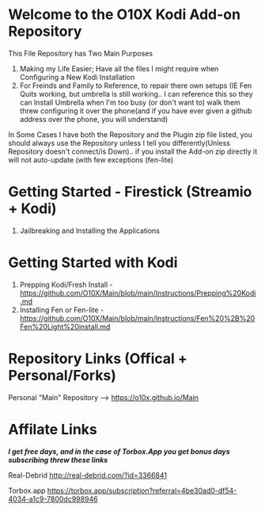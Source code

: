 # Welcome to the O10X Kodi Add-on Repository 

This File Repository has Two Main Purposes 
1) Making my Life Easier; Have all the files I might require when Configuring a New Kodi Installation
2) For Freinds and Family to Reference, to repair there own setups (IE Fen Quits working, but umbrella is still working.. I can reference this so they can Install Umbrella when I'm too busy (or don't want to) walk them threw configuring it over the phone(and if you have ever given a github address over the phone, you will understand)

In Some Cases I have both the Repository and the Plugin zip file listed, you should always use the Repository unless I tell you differently(Unless Repository doesn't connect/is Down).. if you install the Add-on zip directly it will not auto-update (with few exceptions (fen-lite)

# Getting Started - Firestick (Streamio + Kodi)
1) Jailbreaking and Installing the Applications

# Getting Started with Kodi
1) Prepping Kodi/Fresh Install - https://github.com/O10X/Main/blob/main/Instructions/Prepping%20Kodi.md
2) Installing Fen or Fen-lite - https://github.com/O10X/Main/blob/main/Instructions/Fen%20%2B%20Fen%20Light%20install.md



# Repository Links (Offical + Personal/Forks)
Personal 
"Main" Repository --> https://o10x.github.io/Main


# Affilate Links 
***I get free days, and in the case of Torbox.App you get bonus days subscribing threw these links***

Real-Debrid
http://real-debrid.com/?id=3366841

Torbox.app
https://torbox.app/subscription?referral=4be30ad0-df54-4034-a1c9-7800dc998946
